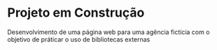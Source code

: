 
# Projeto em Construção

Desenvolvimento de uma página web para uma agência fictícia com o objetivo de práticar o uso de bibliotecas externas
